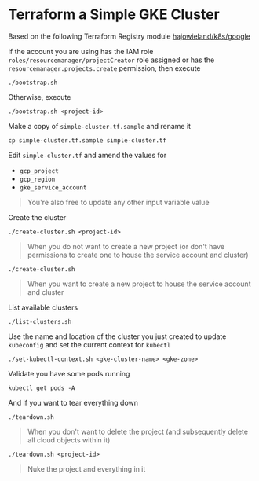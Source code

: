 # Terraform a Simple GKE Cluster

Based on the following Terraform Registry module [hajowieland/k8s/google](https://registry.terraform.io/modules/hajowieland/k8s/google/1.1.1)


If the account you are using has the IAM role `roles/resourcemanager/projectCreator` role assigned or has the `resourcemanager.projects.create` permission, then execute

```
./bootstrap.sh
```

Otherwise, execute

```
./bootstrap.sh <project-id>
```

Make a copy of `simple-cluster.tf.sample` and rename it

```
cp simple-cluster.tf.sample simple-cluster.tf
```

Edit `simple-cluster.tf` and amend the values for

* `gcp_project`
* `gcp_region`
* `gke_service_account`

> You're also free to update any other input variable value

Create the cluster

```
./create-cluster.sh <project-id>
```
> When you do not want to create a new project (or don't have permissions to create one to house the service account and cluster)

```
./create-cluster.sh
```
> When you want to create a new project to house the service account and cluster

List available clusters

```
./list-clusters.sh
```

Use the name and location of the cluster you just created to update `kubeconfig` and set the current context for `kubectl`

```
./set-kubectl-context.sh <gke-cluster-name> <gke-zone>
```

Validate you have some pods running

```
kubectl get pods -A
```

And if you want to tear everything down

```
./teardown.sh
```
> When you don't want to delete the project (and subsequently delete all cloud objects within it)

```
./teardown.sh <project-id>
```
> Nuke the project and everything in it